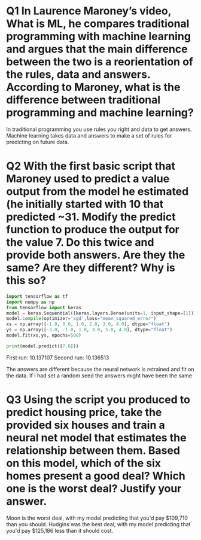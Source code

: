 # Q1 In Laurence Maroney’s video, What is ML, he compares traditional programming with machine learning and argues that the main difference between the two is a reorientation of the rules, data and answers.  According to Maroney, what is the difference between traditional programming and machine learning?

In traditional programming you use rules you right and data to get answers. Machine learning takes data and answers to make a set of rules for predicting on future data.

# Q2 With the first basic script that Maroney used to predict a value output from the model he estimated (he initially started with 10 that predicted ~31.  Modify the predict function to produce the output for the value 7.  Do this twice and provide both answers.  Are they the same? Are they different?  Why is this so?

```python
import tensorflow as tf
import numpy as np
from tensorflow import keras
model = keras.Sequential([keras.layers.Dense(units=1, input_shape=[1])])
model.compile(optimizer='sgd',loss="mean_squared_error")
xs = np.array([-1.0, 0.0, 1.0, 2.0, 3.0, 4.0], dtype="float")
ys = np.array([-3.0, -1.0, 1.0, 3.0, 5.0, 4.0], dtype="float")
model.fit(xs,ys, epochs=500)

print(model.predict([7.0]))
```
First run:  10.137107
Second run: 10.136513

The answers are different because the neural network is retrained and fit on the data. 
If I had set a random seed the answers might have been the same

# Q3 Using the script you produced to predict housing price, take the provided six houses and train a neural net model that estimates the relationship between them.  Based on this model, which of the six homes present a good deal?  Which one is the worst deal?  Justify your answer.

Moon is the worst deal, with my model predicting that you'd pay $109,710 than you should.
Hudgins was the best deal, with my model predicting that you'd pay $125,186 less than it should cost.
